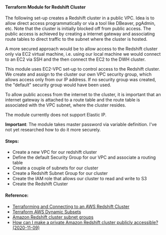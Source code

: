 #### Terraform Module for Redshift Cluster

The following set-up creates a Redshift cluster in a public VPC. Idea is to allow direct access programmatically or via a tool like DBeaver, pgAdmin, etc. Note that the cluster is initially blocked off from public access. The public access is achieved by creating a internet gateway and associating route tables to direct traffic to the subnet where the cluster is hosted.

A more secured approach would be to allow access to the Redshift cluster only via EC2 virtual machine, i.e. using our local machine we would connect to an EC2 via SSH and the then connect the EC2 to the DWH cluster.  

This module uses EC2-VPC set-up to control access to the Redshift cluster. We create and assign to the cluster our own VPC security group, which allows access only from our IP address. If no security group was created, the "default" security group would have been used.

To allow public access from the internet to the cluster, it is important that an internet gateway is attached to a route table and the route table is associated with the VPC subnet, where the cluster resides.

The module currently does not support Elastic IP.  

**Important**: The module takes master password via variable definition. I've not yet researched how to do it more securely.

#### Steps:
- Create a new VPC for our redshift cluster
- Define the default Security Group for our VPC and associate a routing table
- Create a couple of subnets for our cluster
- Create a Redshift Subnet Group for our cluster
- Create the IAM role that allows our cluster to read and write to S3
- Create the Redshift Cluster


#### Reference:
- [Terraforming and Connecting to an AWS Redshift Cluster](https://medium.com/faun/terraforming-and-connecting-to-your-aws-redshift-cluster-16f93ddd41cc)
- [Terraform AWS Dynamic Subsets](https://medium.com/prodopsio/terraform-aws-dynamic-subnets-455619dd1977)
- [Amazon Redshift cluster subnet groups](https://docs.aws.amazon.com/redshift/latest/mgmt/working-with-cluster-subnet-groups.html)
- [How can I make a private Amazon Redshift cluster publicly accessible? (2020-11-09)](https://aws.amazon.com/premiumsupport/knowledge-center/redshift-cluster-private-public/)